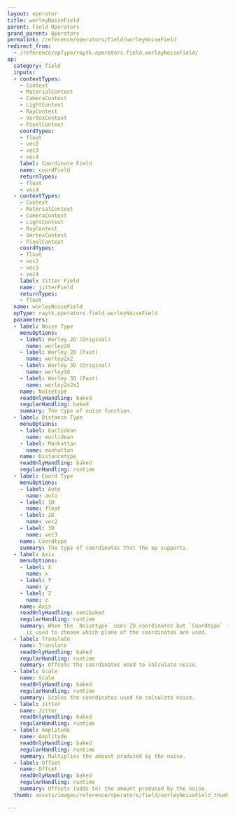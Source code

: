 ```yaml
---
layout: operator
title: worleyNoiseField
parent: Field Operators
grand_parent: Operators
permalink: /reference/operators/field/worleyNoiseField
redirect_from:
  - /reference/opType/raytk.operators.field.worleyNoiseField/
op:
  category: field
  inputs:
  - contextTypes:
    - Context
    - MaterialContext
    - CameraContext
    - LightContext
    - RayContext
    - VertexContext
    - PixelContext
    coordTypes:
    - float
    - vec2
    - vec3
    - vec4
    label: Coordinate Field
    name: coordField
    returnTypes:
    - float
    - vec4
  - contextTypes:
    - Context
    - MaterialContext
    - CameraContext
    - LightContext
    - RayContext
    - VertexContext
    - PixelContext
    coordTypes:
    - float
    - vec2
    - vec3
    - vec4
    label: Jitter Field
    name: jitterField
    returnTypes:
    - float
  name: worleyNoiseField
  opType: raytk.operators.field.worleyNoiseField
  parameters:
  - label: Noise Type
    menuOptions:
    - label: Worley 2D (Original)
      name: worley2d
    - label: Worley 2D (Fast)
      name: worley2x2
    - label: Worley 3D (Original)
      name: worley3d
    - label: Worley 3D (Fast)
      name: worley2x2x2
    name: Noisetype
    readOnlyHandling: baked
    regularHandling: baked
    summary: The type of noise function.
  - label: Distance Type
    menuOptions:
    - label: Euclidean
      name: euclidean
    - label: Manhattan
      name: manhattan
    name: Distancetype
    readOnlyHandling: baked
    regularHandling: runtime
  - label: Coord Type
    menuOptions:
    - label: Auto
      name: auto
    - label: 1D
      name: float
    - label: 2D
      name: vec2
    - label: 3D
      name: vec3
    name: Coordtype
    summary: The type of coordinates that the op supports.
  - label: Axis
    menuOptions:
    - label: X
      name: x
    - label: Y
      name: y
    - label: Z
      name: z
    name: Axis
    readOnlyHandling: semibaked
    regularHandling: runtime
    summary: When the `Noisetype` uses 2D coordinates but `Coordtype` is 3D, this
      is used to choose which plane of the coordinates are used.
  - label: Translate
    name: Translate
    readOnlyHandling: baked
    regularHandling: runtime
    summary: Offsets the coordinates used to calculate noise.
  - label: Scale
    name: Scale
    readOnlyHandling: baked
    regularHandling: runtime
    summary: Scales the coordinates used to calculate noise.
  - label: Jitter
    name: Jitter
    readOnlyHandling: baked
    regularHandling: runtime
  - label: Amplitude
    name: Amplitude
    readOnlyHandling: baked
    regularHandling: runtime
    summary: Multiplies the amount produced by the noise.
  - label: Offset
    name: Offset
    readOnlyHandling: baked
    regularHandling: runtime
    summary: Offsets (adds to) the amount produced by the noise.
  thumb: assets/images/reference/operators/field/worleyNoiseField_thumb.png

---
```

